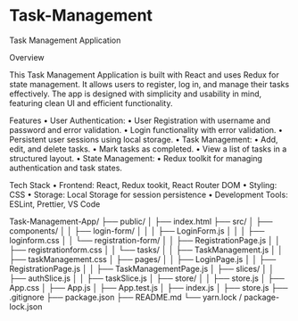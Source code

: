 # Task-Management

Task Management Application

Overview

This Task Management Application is built with React and uses Redux for state management. It allows users to register, log in, and manage their tasks effectively. The app is designed with simplicity and usability in mind, featuring clean UI and efficient functionality.

Features
	•	User Authentication:
	•	User Registration with username and password and error validation.
	•	Login functionality with error validation.
	•	Persistent user sessions using local storage.
	•	Task Management:
	  •	Add, edit, and delete tasks.
	  •	Mark tasks as completed.
	  •	View a list of tasks in a structured layout.
	•	State Management:
	  •	Redux toolkit for managing authentication and task states.

Tech Stack
	•	Frontend: React, Redux tookit, React Router DOM
	•	Styling: CSS
	•	Storage: Local Storage for session persistence
	•	Development Tools: ESLint, Prettier, VS Code

Task-Management-App/
├── public/
│   ├── index.html
├── src/
│   ├── components/
│   │   ├── login-form/
│   │   │   ├── LoginForm.js
│   │   │   ├── loginform.css
│   │   └── registration-form/
│   │       ├── RegistrationPage.js
│   │       ├── registrationform.css
│   │   └── tasks/
│   │       ├── TaskManagement.js
│   │       ├── taskManagement.css
│   ├── pages/
│   │   ├── LoginPage.js
│   │   ├── RegistrationPage.js
│   │   ├── TaskManagementPage.js
│   ├── slices/
│   │   ├── authSlice.js
│   │   ├── taskSlice.js
│   ├── store/
│   │   ├── store.js
│   ├── App.css
│   ├── App.js
│   ├── App.test.js
│   ├── index.js
│   ├── store.js
├── .gitignore
├── package.json
├── README.md
└── yarn.lock / package-lock.json

